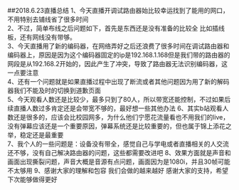 ##2018.6.23直播总结
1、今天直播开调试路由器始比较幸运找到了能用的网口，不用特别去铺线省了很多时间  
2、不过，简单布线之后问题如下，首先是东西还是没有准备的比较全 比如插线板，还有网线没有带够。  
3、今天直播用了新的编码器，在网络弄好之后还浪费了很多时间在调试路由器和编码器上，原因是因为这个编码器固定的ip是192.168.1.168但是我们带的路由器的网段是从192.168.2开始的，因此产生了冲突，导致了路由器无法识别编码器，这一点要注意  
4、还有一个问题就是如果直播过程中出现了断流或者其他问题因为用了新的解码器我们不能及时的切换到道歉页面  
5、今天观看人数还是比较少，最多只到了80人，所以带宽还能控制，不过如果后续直播人数过多肯定还是会带宽不够的，最好想一些其他办法 
6、其实b站观看人数还是很多的，应该会比校园网多，为什么他们宁愿花流量看也不用我们的live，没有弹幕应该还是一个重要原因，弹幕系统还是比较重要的，但也属于锦上添花之举，稳定还是最重要  
7、我个人的一些问题是：设备没有带全，感觉自己与学电或者直播相关的人交流还不够，没有自己解决路由器的问题，这些都需要改进吧
8、效果方面就是声音和画面出现撕裂问题，声音大概是音源有点问题，画面因为是1080i，并且30帧可能不太够用
9、感谢大家的理解和包容
我们会做的越来越好
感谢大家的支持，希望下次能够做得更好